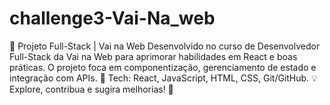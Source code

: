 # challenge3-Vai-Na_web
🚀 Projeto Full-Stack | Vai na Web Desenvolvido no curso de Desenvolvedor Full-Stack da Vai na Web para aprimorar habilidades em React e boas práticas. O projeto foca em componentização, gerenciamento de estado e integração com APIs.  🔹 Tech: React, JavaScript, HTML, CSS, Git/GitHub.  💡 Explore, contribua e sugira melhorias! 🚀
